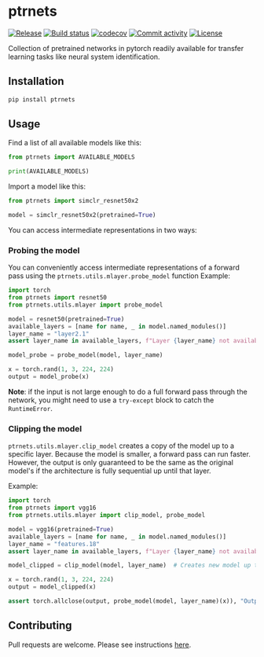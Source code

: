 # ptrnets

[![Release](https://img.shields.io/github/v/release/sacadena/ptrnets)](https://img.shields.io/github/v/release/sacadena/ptrnets)
[![Build status](https://img.shields.io/github/actions/workflow/status/sacadena/ptrnets/main.yml?branch=master)](https://github.com/sacadena/ptrnets/actions/workflows/main.yml?query=branch%3AMain)
[![codecov](https://codecov.io/gh/sacadena/ptrnets/branch/master/graph/badge.svg)](https://codecov.io/gh/sacadena/ptrnets)
[![Commit activity](https://img.shields.io/github/commit-activity/m/sacadena/ptrnets)](https://img.shields.io/github/commit-activity/m/sacadena/ptrnets)
[![License](https://img.shields.io/github/license/sacadena/ptrnets)](https://img.shields.io/github/license/sacadena/ptrnets)

Collection of pretrained networks in pytorch readily available for transfer learning tasks like neural system identification.

## Installation

```bash
pip install ptrnets
```

## Usage
Find a list of all available models like this:

```python
from ptrnets import AVAILABLE_MODELS

print(AVAILABLE_MODELS)
```

Import a model like this:

```python
from ptrnets import simclr_resnet50x2

model = simclr_resnet50x2(pretrained=True)
```
You can access intermediate representations in two ways:

### Probing the model
You can conveniently access intermediate representations of a forward pass using the `ptrnets.utils.mlayer.probe_model` function Example:
```python 
import torch
from ptrnets import resnet50
from ptrnets.utils.mlayer import probe_model

model = resnet50(pretrained=True)
available_layers = [name for name, _ in model.named_modules()]
layer_name = "layer2.1"
assert layer_name in available_layers, f"Layer {layer_name} not available. Choose from {available_layers}"

model_probe = probe_model(model, layer_name)

x = torch.rand(1, 3, 224, 224)
output = model_probe(x)
```

**Note**: if the input is not large enough to do a full forward pass through the network, you might need to use a `try-except` block to catch the `RuntimeError`.

### Clipping the model

`ptrnets.utils.mlayer.clip_model` creates a copy of the model up to a specific layer. Because the model is smaller, a forward pass can run faster. 
However, the output is only guaranteed to be the same as the original model's if the architecture is fully sequential up until that layer. 

Example:
```python
import torch
from ptrnets import vgg16
from ptrnets.utils.mlayer import clip_model, probe_model

model = vgg16(pretrained=True)
available_layers = [name for name, _ in model.named_modules()]
layer_name = "features.18"
assert layer_name in available_layers, f"Layer {layer_name} not available. Choose from {available_layers}"

model_clipped = clip_model(model, layer_name)  # Creates new model up to the layer

x = torch.rand(1, 3, 224, 224)
output = model_clipped(x)

assert torch.allclose(output, probe_model(model, layer_name)(x)), "Output of clipped model is not the same as the original model"
```

## Contributing
Pull requests are welcome. 
Please see instructions [here](https://github.com/sacadena/ptrnets/blob/master/CONTRIBUTING.rst).




